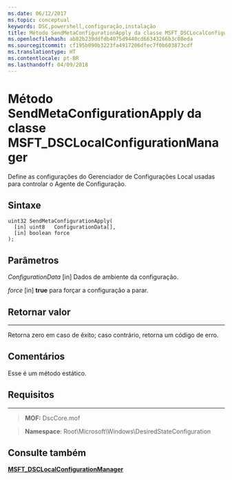 ```yaml
---
ms.date: 06/12/2017
ms.topic: conceptual
keywords: DSC,powershell,configuração,instalação
title: Método SendMetaConfigurationApply da classe MSFT_DSCLocalConfigurationManager
ms.openlocfilehash: ab82b239ddfdb4075d9440cd66343266b3c08eda
ms.sourcegitcommit: cf195b090b3223fa4917206dfec7f0b603873cdf
ms.translationtype: HT
ms.contentlocale: pt-BR
ms.lasthandoff: 04/09/2018
---
```

# <a name="sendmetaconfigurationapply-method-of-the-msftdsclocalconfigurationmanager-class"></a>Método SendMetaConfigurationApply da classe MSFT_DSCLocalConfigurationManager

Define as configurações do Gerenciador de Configurações Local usadas para controlar o Agente de Configuração.

<a name="syntax"></a>Sintaxe
------

```mof
uint32 SendMetaConfigurationApply(
  [in] uint8   ConfigurationData[],
  [in] boolean force
);
```

<a name="parameters"></a>Parâmetros
----------

*ConfigurationData* \[in\] Dados de ambiente da configuração.

*force* \[in\] **true** para forçar a configuração a parar.

## <a name="return-value"></a>Retornar valor
------------

Retorna zero em caso de êxito; caso contrário, retorna um código de erro.

## <a name="remarks"></a>Comentários

Esse é um método estático.

## <a name="requirements"></a>Requisitos
------------
>**MOF:** DscCore.mof

>**Namespace**: Root\Microsoft\Windows\DesiredStateConfiguration


## <a name="see-also"></a>Consulte também


[**MSFT_DSCLocalConfigurationManager**](msft-dsclocalconfigurationmanager.md)